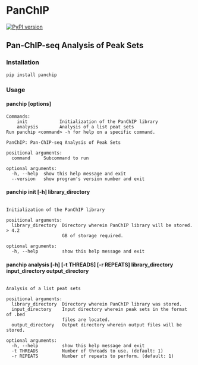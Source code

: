 # PanChIP

[![PyPI version](https://badge.fury.io/py/PanChIP.svg)](https://badge.fury.io/py/PanChIP)

## Pan-ChIP-seq Analysis of Peak Sets

### Installation
```shell
pip install panchip
```

### Usage

#### panchip <command> [options]

```shell
Commands:
    init            Initialization of the PanChIP library
    analysis        Analysis of a list peat sets
Run panchip <command> -h for help on a specific command.

PanChIP: Pan-ChIP-seq Analysis of Peak Sets

positional arguments:
  command     Subcommand to run

optional arguments:
  -h, --help  show this help message and exit
  --version   show program's version number and exit
```

#### panchip init [-h] library_directory

```shell

Initialization of the PanChIP library

positional arguments:
  library_directory  Directory wherein PanChIP library will be stored. > 4.2
                     GB of storage required.

optional arguments:
  -h, --help         show this help message and exit
```

#### panchip analysis [-h] [-t THREADS] [-r REPEATS] library_directory input_directory output_directory

```shell

Analysis of a list peat sets

positional arguments:
  library_directory  Directory wherein PanChIP library was stored.
  input_directory    Input directory wherein peak sets in the format of .bed
                     files are located.
  output_directory   Output directory wherein output files will be stored.

optional arguments:
  -h, --help         show this help message and exit
  -t THREADS         Number of threads to use. (default: 1)
  -r REPEATS         Number of repeats to perform. (default: 1)
```

